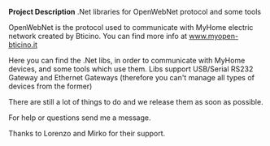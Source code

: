 **Project Description**
.Net libraries for OpenWebNet protocol and some tools

OpenWebNet is the protocol used to communicate with MyHome electric network created by Bticino.
You can find more info at www.myopen-bticino.it

Here you can find the .Net libs, in order to communicate with MyHome devices, and some tools which use them.
Libs support USB/Serial RS232 Gateway and Ethernet Gateways (therefore you can't manage all types of devices from the former)

There are still a lot of things to do and we release them as soon as possible.

For help or questions send me a message.

Thanks to Lorenzo and Mirko for their support.